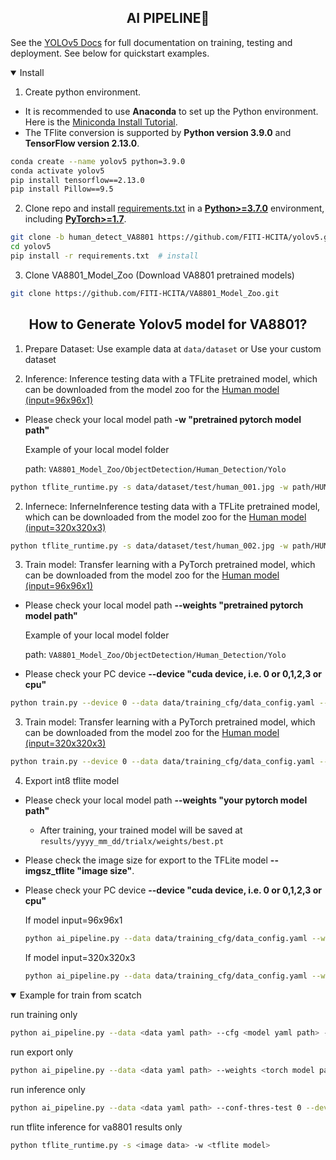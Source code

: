 ## <div align="center">AI PIPELINE🚀</div>

See the [YOLOv5 Docs](https://docs.ultralytics.com/yolov5) for full documentation on training, testing and deployment. See below for quickstart examples.

<details open>
<summary>Install</summary>

1. Create python environment.
- It is recommended to use **Anaconda** to set up the Python environment. Here is the [Miniconda Install Tutorial](https://medium.com/@hmchang/%E7%B5%A6%E5%88%9D%E5%AD%B8%E8%80%85%E7%9A%84-python-%E5%AE%89%E8%A3%9D%E6%95%99%E5%AD%B8-578bf0de9cf8).
- The TFlite conversion is supported by **Python version 3.9.0** and **TensorFlow version 2.13.0**.
```bash
conda create --name yolov5 python=3.9.0
conda activate yolov5
pip install tensorflow==2.13.0
pip install Pillow==9.5
```

2. Clone repo and install [requirements.txt](https://github.com/ultralytics/yolov5/blob/master/requirements.txt) in a
[**Python>=3.7.0**](https://www.python.org/) environment, including
[**PyTorch>=1.7**](https://pytorch.org/get-started/locally/).


```bash
git clone -b human_detect_VA8801 https://github.com/FITI-HCITA/yolov5.git  # clone
cd yolov5
pip install -r requirements.txt  # install
```

3. Clone VA8801_Model_Zoo (Download VA8801 pretrained models)
```bash
git clone https://github.com/FITI-HCITA/VA8801_Model_Zoo.git
```

</details>

## <div align="center">How to Generate Yolov5 model for VA8801?</div>
1. Prepare Dataset: Use example data at ``data/dataset`` or Use your custom dataset

2.  Inference: Inference testing data with a TFLite pretrained model, which can be downloaded from the model zoo for the
[Human model (input=96x96x1)](https://github.com/FITI-HCITA/VA8801_Model_Zoo/blob/main/ObjectDetection/Human_Detection/Yolo/HUMAN_DET_6_001_001.tflite)

- Please check your local model path **-w "pretrained pytorch model path"**
    
    Example of your local model folder
    
    path: ``VA8801_Model_Zoo/ObjectDetection/Human_Detection/Yolo``

```bash
python tflite_runtime.py -s data/dataset/test/human_001.jpg -w path/HUMAN_DET_6_001_001.tflite --img_ch 1
```
2.  Infernece: InferneInference testing data with a TFLite pretrained model, which can be downloaded from the model zoo for the
[Human model (input=320x320x3)](https://github.com/FITI-HCITA/VA8801_Model_Zoo/blob/main/ObjectDetection/Human_Detection/Yolo/HUMAN_DET_7_002_002.tflite)

```bash
python tflite_runtime.py -s data/dataset/test/human_002.jpg -w path/HUMAN_DET_7_002_002.tflite --img_ch 3
```

3.  Train model: Transfer learning with a PyTorch pretrained model, which can be downloaded from the model zoo for the [Human model (input=96x96x1)](https://github.com/FITI-HCITA/VA8801_Model_Zoo/blob/main/ObjectDetection/Human_Detection/Yolo/HUMAN_DET_6_001_001.pt)

- Please check your local model path **--weights "pretrained pytorch model path"**
    
    Example of your local model folder
    
    path: ``VA8801_Model_Zoo/ObjectDetection/Human_Detection/Yolo``
- Please check your PC device **--device "cuda device, i.e. 0 or 0,1,2,3 or cpu"**


```bash
python train.py --device 0 --data data/training_cfg/data_config.yaml --weights path/HUMAN_DET_6_001_001.pt --imgsz 96 --imgch 1 --cfg models/yolov5n_WM005_DM033.yaml
```

3.  Train model: Transfer learning with a PyTorch pretrained model, which can be downloaded from the model zoo for the [Human model (input=320x320x3)](https://github.com/FITI-HCITA/VA8801_Model_Zoo/blob/main/ObjectDetection/Human_Detection/Yolo/HUMAN_DET_7_002_002.pt)

```bash
python train.py --device 0 --data data/training_cfg/data_config.yaml --weights path/HUMAN_DET_7_002_002.pt --imgsz 320 --imgch 3 --cfg models/2_head_yolov5n_WM022.yaml
```

4.  Export int8 tflite model
- Please check your local model path **--weights "your pytorch model path"**
    - After training, your trained model will be saved at ``results/yyyy_mm_dd/trialx/weights/best.pt``
- Please check the image size for export to the TFLite model **--imgsz_tflite "image size"**.
- Please check your PC device **--device "cuda device, i.e. 0 or 0,1,2,3 or cpu"**

    If model input=96x96x1
    ```bash
    python ai_pipeline.py --data data/training_cfg/data_config.yaml --weights path/HUMAN_DET_6_001_001.pt --batch-size 1 --imgch 1 --imgsz 96 --imgsz_tflite 96 --device 0 --include tflite --int8 --run export

    ```

    If model input=320x320x3
    ```bash
    python ai_pipeline.py --data data/training_cfg/data_config.yaml --weights path/HUMAN_DET_7_002_002.pt --batch-size 1 --imgch 3 --imgsz 320 --imgsz_tflite 320 --device 0 --include tflite --int8 --run export

    ```

<details open>
<summary>Example for train from scatch</summary>


run training only

```bash
python ai_pipeline.py --data <data yaml path> --cfg <model yaml path> --epochs 10 --batch-size 64 --imgch 1 --imgsz 320 --patience 0 --device 0 --run train
```

run export only

```bash
python ai_pipeline.py --data <data yaml path> --weights <torch model path> --batch-size 1 --imgch 1 --imgsz 192 --device 0 --include tflite --int8 --run export

```

run inference only

```bash
python ai_pipeline.py --data <data yaml path> --conf-thres-test 0 --device 0 --tflite_model_path <tflite_model_path> --save_dir <xml save folder path> --run inference
```

run tflite inference for va8801 results only

```bash
python tflite_runtime.py -s <image data> -w <tflite model> 
```
</details>
